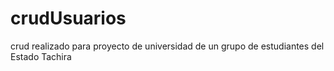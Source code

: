 # crudUsuarios
crud realizado para proyecto de universidad de un grupo de estudiantes del Estado Tachira
